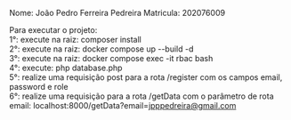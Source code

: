 Nome: João Pedro Ferreira Pedreira
Matricula: 202076009

Para executar o projeto:<br>
1°: execute na raiz: composer install<br>
2°: execute na raiz: docker compose up --build -d<br>
3°: execute na raiz: docker compose exec -it rbac bash<br>
4°: execute: php database.php<br>
5°: realize uma requisição post para a rota /register com os campos email, password e role<br>
6°: realize uma requisição para a rota /getData com o parâmetro de rota email: localhost:8000/getData?email=jpppedreira@gmail.com